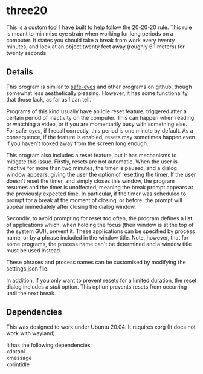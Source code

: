 # three20

This is a custom tool I have built to help follow the 20-20-20 rule. This rule is meant to minimise eye strain when working for long periods on a computer. It states you should take a break from work every twenty minutes, and look at an object twenty feet away (roughly 6.1 meters) for twenty seconds.


## Details

This program is similar to [safe-eyes](https://github.com/slgobinath/SafeEyes) and other programs on github, though somewhat less aesthetically pleasing. However, it has some functionality that those lack, as far as I can tell.

Programs of this kind usually have an idle reset feature, triggered after a certain period of inactivity on the computer. This can happen when reading or watching a video, or if you are momentarily busy with something else. For safe-eyes, if I recall correctly, this period is one minute by default. As a consequence, if the feature is enabled, resets may sometimes happen even if you haven't looked away from the screen long enough.

This program also includes a reset feature, but it has mechanisms to mitigate this issue.
Firstly, resets are not automatic. When the user is inactive for more than two minutes, the timer is paused, and a dialog window appears, giving the user the option of resetting the timer. If the user doesn't reset the timer, and simply closes this window, the program resumes and the timer is unaffected; meaning the break prompt appears at the previously expected time. In particular, if the timer was scheduled to prompt for a break at the moment of closing, or before, the prompt will appear immediately after closing the dialog window.

Secondly, to avoid prompting for reset too often, the program defines a list of applications which, when holding the focus (their window is at the top of the system GUI), prevent it. These applications can be specified by process name, or by a phrase included in the window title. Note, however, that for some programs, the process name can't be determined and a window title must be used instead.

These phrases and process names can be customised by modifying the settings.json file.

In addition, if you only want to prevent resets for a limited duration, the reset dialog includes a *stall* option. This option prevents resets from occurring until the next break.


## Dependencies
This was designed to work under Ubuntu 20.04. It requires xorg (It does not work with wayland).

It has the following dependencies:  
xdotool  
xmessage  
xprintidle  








